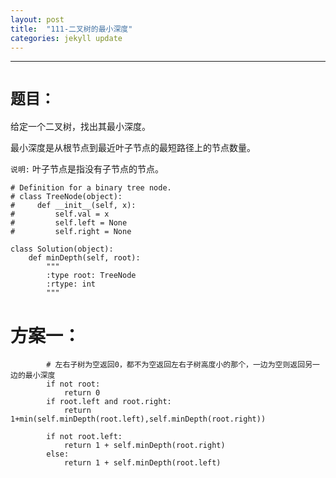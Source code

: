 ```yaml
---
layout: post
title:  "111-二叉树的最小深度"
categories: jekyll update
---
```

_______________________________________________________________________________
# `题目：`

给定一个二叉树，找出其最小深度。

最小深度是从根节点到最近叶子节点的最短路径上的节点数量。

`说明:` 叶子节点是指没有子节点的节点。

    # Definition for a binary tree node.
    # class TreeNode(object):
    #     def __init__(self, x):
    #         self.val = x
    #         self.left = None
    #         self.right = None

    class Solution(object):
        def minDepth(self, root):
            """
            :type root: TreeNode
            :rtype: int
            """

# 方案一：

            # 左右子树为空返回0，都不为空返回左右子树高度小的那个，一边为空则返回另一边的最小深度
            if not root:
                return 0
            if root.left and root.right:
                return 1+min(self.minDepth(root.left),self.minDepth(root.right))
            
            if not root.left:
                return 1 + self.minDepth(root.right)
            else:
                return 1 + self.minDepth(root.left)

